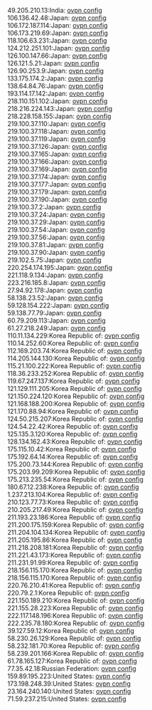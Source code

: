49.205.210.13:India: [ovpn config](vpn/49_205_210_13.ovpn)  
106.136.42.48:Japan: [ovpn config](vpn/106_136_42_48.ovpn)  
106.172.187.114:Japan: [ovpn config](vpn/106_172_187_114.ovpn)  
106.173.219.69:Japan: [ovpn config](vpn/106_173_219_69.ovpn)  
118.106.63.231:Japan: [ovpn config](vpn/118_106_63_231.ovpn)  
124.212.251.101:Japan: [ovpn config](vpn/124_212_251_101.ovpn)  
126.100.147.66:Japan: [ovpn config](vpn/126_100_147_66.ovpn)  
126.121.5.21:Japan: [ovpn config](vpn/126_121_5_21.ovpn)  
126.90.253.9:Japan: [ovpn config](vpn/126_90_253_9.ovpn)  
133.175.174.2:Japan: [ovpn config](vpn/133_175_174_2.ovpn)  
138.64.84.76:Japan: [ovpn config](vpn/138_64_84_76.ovpn)  
193.114.17.142:Japan: [ovpn config](vpn/193_114_17_142.ovpn)  
218.110.151.102:Japan: [ovpn config](vpn/218_110_151_102.ovpn)  
218.216.224.143:Japan: [ovpn config](vpn/218_216_224_143.ovpn)  
218.228.158.155:Japan: [ovpn config](vpn/218_228_158_155.ovpn)  
219.100.37.110:Japan: [ovpn config](vpn/219_100_37_110.ovpn)  
219.100.37.118:Japan: [ovpn config](vpn/219_100_37_118.ovpn)  
219.100.37.119:Japan: [ovpn config](vpn/219_100_37_119.ovpn)  
219.100.37.126:Japan: [ovpn config](vpn/219_100_37_126.ovpn)  
219.100.37.165:Japan: [ovpn config](vpn/219_100_37_165.ovpn)  
219.100.37.166:Japan: [ovpn config](vpn/219_100_37_166.ovpn)  
219.100.37.169:Japan: [ovpn config](vpn/219_100_37_169.ovpn)  
219.100.37.174:Japan: [ovpn config](vpn/219_100_37_174.ovpn)  
219.100.37.177:Japan: [ovpn config](vpn/219_100_37_177.ovpn)  
219.100.37.179:Japan: [ovpn config](vpn/219_100_37_179.ovpn)  
219.100.37.190:Japan: [ovpn config](vpn/219_100_37_190.ovpn)  
219.100.37.2:Japan: [ovpn config](vpn/219_100_37_2.ovpn)  
219.100.37.24:Japan: [ovpn config](vpn/219_100_37_24.ovpn)  
219.100.37.29:Japan: [ovpn config](vpn/219_100_37_29.ovpn)  
219.100.37.54:Japan: [ovpn config](vpn/219_100_37_54.ovpn)  
219.100.37.56:Japan: [ovpn config](vpn/219_100_37_56.ovpn)  
219.100.37.81:Japan: [ovpn config](vpn/219_100_37_81.ovpn)  
219.100.37.90:Japan: [ovpn config](vpn/219_100_37_90.ovpn)  
219.102.5.75:Japan: [ovpn config](vpn/219_102_5_75.ovpn)  
220.254.174.195:Japan: [ovpn config](vpn/220_254_174_195.ovpn)  
221.118.9.134:Japan: [ovpn config](vpn/221_118_9_134.ovpn)  
223.216.185.8:Japan: [ovpn config](vpn/223_216_185_8.ovpn)  
27.94.92.178:Japan: [ovpn config](vpn/27_94_92_178.ovpn)  
58.138.23.52:Japan: [ovpn config](vpn/58_138_23_52.ovpn)  
59.128.154.222:Japan: [ovpn config](vpn/59_128_154_222.ovpn)  
59.138.77.79:Japan: [ovpn config](vpn/59_138_77_79.ovpn)  
60.79.209.113:Japan: [ovpn config](vpn/60_79_209_113.ovpn)  
61.27.218.249:Japan: [ovpn config](vpn/61_27_218_249.ovpn)  
110.11.134.229:Korea Republic of: [ovpn config](vpn/110_11_134_229.ovpn)  
110.14.252.60:Korea Republic of: [ovpn config](vpn/110_14_252_60.ovpn)  
112.169.203.74:Korea Republic of: [ovpn config](vpn/112_169_203_74.ovpn)  
114.205.144.130:Korea Republic of: [ovpn config](vpn/114_205_144_130.ovpn)  
115.21.100.222:Korea Republic of: [ovpn config](vpn/115_21_100_222.ovpn)  
118.36.233.252:Korea Republic of: [ovpn config](vpn/118_36_233_252.ovpn)  
119.67.247.137:Korea Republic of: [ovpn config](vpn/119_67_247_137.ovpn)  
121.129.111.205:Korea Republic of: [ovpn config](vpn/121_129_111_205.ovpn)  
121.150.224.120:Korea Republic of: [ovpn config](vpn/121_150_224_120.ovpn)  
121.168.188.200:Korea Republic of: [ovpn config](vpn/121_168_188_200.ovpn)  
121.170.88.94:Korea Republic of: [ovpn config](vpn/121_170_88_94.ovpn)  
124.50.215.207:Korea Republic of: [ovpn config](vpn/124_50_215_207.ovpn)  
124.54.22.42:Korea Republic of: [ovpn config](vpn/124_54_22_42.ovpn)  
125.135.3.120:Korea Republic of: [ovpn config](vpn/125_135_3_120.ovpn)  
128.134.162.43:Korea Republic of: [ovpn config](vpn/128_134_162_43.ovpn)  
175.115.10.42:Korea Republic of: [ovpn config](vpn/175_115_10_42.ovpn)  
175.192.64.14:Korea Republic of: [ovpn config](vpn/175_192_64_14.ovpn)  
175.200.73.144:Korea Republic of: [ovpn config](vpn/175_200_73_144.ovpn)  
175.203.99.209:Korea Republic of: [ovpn config](vpn/175_203_99_209.ovpn)  
175.213.235.54:Korea Republic of: [ovpn config](vpn/175_213_235_54.ovpn)  
180.67.12.238:Korea Republic of: [ovpn config](vpn/180_67_12_238.ovpn)  
1.237.213.104:Korea Republic of: [ovpn config](vpn/1_237_213_104.ovpn)  
210.123.77.73:Korea Republic of: [ovpn config](vpn/210_123_77_73.ovpn)  
210.205.217.49:Korea Republic of: [ovpn config](vpn/210_205_217_49.ovpn)  
211.193.23.186:Korea Republic of: [ovpn config](vpn/211_193_23_186.ovpn)  
211.200.175.159:Korea Republic of: [ovpn config](vpn/211_200_175_159.ovpn)  
211.204.104.134:Korea Republic of: [ovpn config](vpn/211_204_104_134.ovpn)  
211.205.195.86:Korea Republic of: [ovpn config](vpn/211_205_195_86.ovpn)  
211.218.208.181:Korea Republic of: [ovpn config](vpn/211_218_208_181.ovpn)  
211.221.43.173:Korea Republic of: [ovpn config](vpn/211_221_43_173.ovpn)  
211.231.91.99:Korea Republic of: [ovpn config](vpn/211_231_91_99.ovpn)  
218.156.115.170:Korea Republic of: [ovpn config](vpn/218_156_115_170.ovpn)  
218.156.115.170:Korea Republic of: [ovpn config](vpn/218_156_115_170.ovpn)  
220.76.210.41:Korea Republic of: [ovpn config](vpn/220_76_210_41.ovpn)  
220.79.2.1:Korea Republic of: [ovpn config](vpn/220_79_2_1.ovpn)  
221.150.189.210:Korea Republic of: [ovpn config](vpn/221_150_189_210.ovpn)  
221.155.28.223:Korea Republic of: [ovpn config](vpn/221_155_28_223.ovpn)  
222.117.148.196:Korea Republic of: [ovpn config](vpn/222_117_148_196.ovpn)  
222.235.78.180:Korea Republic of: [ovpn config](vpn/222_235_78_180.ovpn)  
39.127.59.12:Korea Republic of: [ovpn config](vpn/39_127_59_12.ovpn)  
58.230.26.129:Korea Republic of: [ovpn config](vpn/58_230_26_129.ovpn)  
58.232.181.70:Korea Republic of: [ovpn config](vpn/58_232_181_70.ovpn)  
58.239.201.166:Korea Republic of: [ovpn config](vpn/58_239_201_166.ovpn)  
61.78.165.127:Korea Republic of: [ovpn config](vpn/61_78_165_127.ovpn)  
77.35.42.18:Russian Federation: [ovpn config](vpn/77_35_42_18.ovpn)  
159.89.195.223:United States: [ovpn config](vpn/159_89_195_223.ovpn)  
173.198.248.39:United States: [ovpn config](vpn/173_198_248_39.ovpn)  
23.164.240.140:United States: [ovpn config](vpn/23_164_240_140.ovpn)  
71.59.237.215:United States: [ovpn config](vpn/71_59_237_215.ovpn)  
